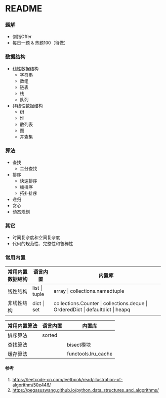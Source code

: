 

# README

### 题解

- 剑指Offer
- 每日一题 & 热题100（待做）

### 数据结构

- 线性数据结构
  - 字符串
  - 数组
  - 链表
  - 栈
  - 队列
- 非线性数据结构
  - 树
  - 堆
  - 散列表
  - 图
  - 并查集

### 算法

- 查找
  - 二分查找
- 排序
  - 快速排序
  - 桶排序
  - 拓扑排序
- 递归
- 贪心
- 动态规划

### 其它

- 时间复杂度和空间复杂度
- 代码的规范性、完整性和鲁棒性

### 常用内置

| 常用内置数据结构 | 语言内置      | 内置库                                                       |
| ---------------- | ------------- | ------------------------------------------------------------ |
| 线性结构         | list \| tuple | array \| collections.namedtuple                              |
| 非线性结构       | dict \| set   | collections.Counter \| collections.deque \| OrderedDict \| defaultdict \| heapq |

| 常用内置算法 | 语言内置 | 内置库              |
| ------------ | -------- | ------------------- |
| 排序算法     | sorted   |                     |
| 查找算法     |          | bisect模块          |
| 缓存算法     |          | functools.lru_cache |



#### 参考

1. https://leetcode-cn.com/leetbook/read/illustration-of-algorithm/50e446/
2. https://pegasuswang.github.io/python_data_structures_and_algorithms/

